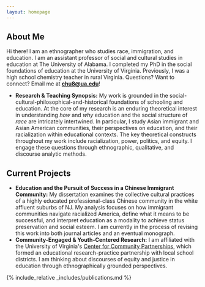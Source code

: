 ```yaml
---
layout: homepage
---
```


## About Me

Hi there! I am an ethnographer who studies race, immigration, and education.
I am an assistant professor of social and cultural studies in education at The University of Alabama. 
I completed my PhD in the social foundations of education at the University of Virginia.
Previously, I was a high school chemistry teacher in rural Virginia. 
Questions? Want to connect? Email me at <b>[chu8@ua.edu](mailto:chu8@ua.edu)</b>!

- **Research & Teaching Synopsis:** My work is grounded in the social-cultural-philosophical-and-historical 
foundations of schooling and education. At the core of my research is an enduring
theoretical interest in understanding <i>how</i> and <i>why</i> education and the social structure of <i>race</i> are intricately
intertwined. In particular, I study Asian immigrant and Asian American communities, their perspectives on education, and
their racialization within educational contexts. The key theoretical constructs throughout my work include racialization, 
power, politics, and equity. I engage these questions through ethnographic, qualitative, and discourse analytic methods. 


## Current Projects

- **Education and the Pursuit of Success in a Chinese Immigrant Community:** My dissertation examines 
the collective cultural practices of a highly educated professional-class Chinese community in the 
white affluent suburbs of NJ. My analysis focuses on how immigrant communities navigate racialized America, define
what it means to be successful, and interpret education as a modality to achieve status preservation and social esteem.
I am currently in the process of revising this work into both journal articles and an eventual monograph. 
- **Community-Engaged & Youth-Centered Research:** I am affiliated with the University of Virginia's [Center for Community Partnerships](https://www.virginiaequitycenter.org/), 
which formed an educational research-practice partnership with local school districts. 
I am thinking about discourses of equity and justice in education through ethnographically grounded perspectives. 

{% include_relative _includes/publications.md %}